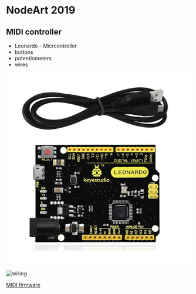# NodeArt 2019



## MIDI controller

* Leonardo - Micrcontroller
* buttons
* potentiometers
* wires

![leonardo](leonardo.jpg)


![wiring](wiring.jpg)


[MIDI firmware](midi_firmware)
